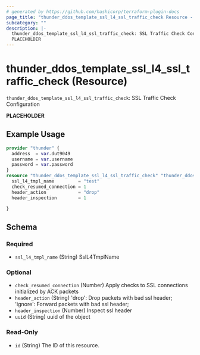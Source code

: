 ```yaml
---
# generated by https://github.com/hashicorp/terraform-plugin-docs
page_title: "thunder_ddos_template_ssl_l4_ssl_traffic_check Resource - terraform-provider-thunder"
subcategory: ""
description: |-
  thunder_ddos_template_ssl_l4_ssl_traffic_check: SSL Traffic Check Configuration
  PLACEHOLDER
---
```


# thunder_ddos_template_ssl_l4_ssl_traffic_check (Resource)

`thunder_ddos_template_ssl_l4_ssl_traffic_check`: SSL Traffic Check Configuration

__PLACEHOLDER__

## Example Usage

```terraform
provider "thunder" {
  address  = var.dut9049
  username = var.username
  password = var.password
}
resource "thunder_ddos_template_ssl_l4_ssl_traffic_check" "thunder_ddos_template_ssl_l4_ssl_traffic_check" {
  ssl_l4_tmpl_name         = "test"
  check_resumed_connection = 1
  header_action            = "drop"
  header_inspection        = 1

}
```

<!-- schema generated by tfplugindocs -->
## Schema

### Required

- `ssl_l4_tmpl_name` (String) SslL4TmplName

### Optional

- `check_resumed_connection` (Number) Apply checks to SSL connections initialized by ACK packets
- `header_action` (String) 'drop': Drop packets with bad ssl header; 'ignore': Forward packets with bad ssl header;
- `header_inspection` (Number) Inspect ssl header
- `uuid` (String) uuid of the object

### Read-Only

- `id` (String) The ID of this resource.


